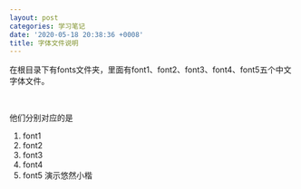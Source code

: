```yaml
---
layout: post
categories: 学习笔记
date: '2020-05-18 20:38:36 +0008'
title: 字体文件说明
---
```


在根目录下有fonts文件夹，里面有font1、font2、font3、font4、font5五个中文字体文件。

 

他们分别对应的是

1. font1
2. font2
3. font3
4. font4 
5. font5 演示悠然小楷


 

